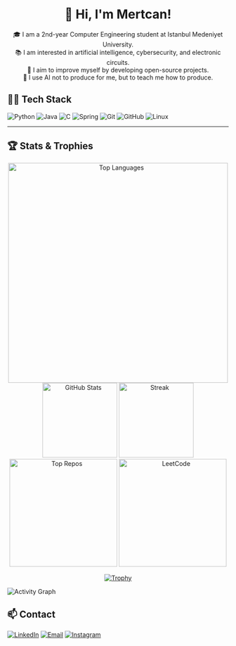 <h1 align="center"> 👋 Hi, I'm Mertcan! </h1>
<p align="center">🎓 I am a 2nd-year Computer Engineering student at Istanbul Medeniyet University.<br>
📚 I am interested in artificial intelligence, cybersecurity, and electronic circuits.<br>
🎯 I aim to improve myself by developing open-source projects.<br>
🤖 I use AI not to produce for me, but to teach me how to produce.</p>

## 👨‍💻 Tech Stack
![Python](https://img.shields.io/badge/Python-%230000CC?style=for-the-badge&logo=Python&logoColor=yellow)
![Java](https://img.shields.io/badge/%E2%98%95%20Java-%23ED8B00.svg?style=for-the-badge&logo=java&logoColor=white)
![C](https://img.shields.io/badge/C-%2300599C.svg?style=for-the-badge&logo=c&logoColor=white)
![Spring](https://img.shields.io/badge/spring-%236DB33F.svg?style=for-the-badge&logo=spring&logoColor=white)
![Git](https://img.shields.io/badge/Git-F05032?style=for-the-badge&logo=git&logoColor=white)
![GitHub](https://img.shields.io/badge/github-%232A2827.svg?style=for-the-badge&logo=github&logoColor=white)
![Linux](https://img.shields.io/badge/Linux-FCC624?style=for-the-badge&logo=linux&logoColor=black)

---

## 🏆 Stats & Trophies
<p align="center">
  <img src="https://github-readme-stats.vercel.app/api/top-langs/?username=mertcangndn&layout=compact&theme=dark" alt="Top Languages" height="500" />
  <br>
  <img src="https://github-readme-stats.vercel.app/api?username=mertcangndn&show_icons=true&theme=dark" alt="GitHub Stats" height="170" />
  <img src="https://nirzak-streak-stats.vercel.app/?user=mertcangndn&theme=dark&hide_border=false" alt="Streak" height="170" />
  <br>
  <img src="https://github-contributor-stats.vercel.app/api?username=mertcangndn&limit=5&theme=dark&combine_all_yearly_contributions=true" alt="Top Repos" height="245" />
  <img src="https://leetcard.jacoblin.cool/mertcangndn?theme=dark&font=Source%20Code%20Pro&ext=heatmap" alt="LeetCode" height="245" />
</p>
<p align="center">
  <a href="https://github.com/ryo-ma/github-profile-trophy">
    <img src="https://github-profile-trophy.vercel.app/?username=Mertcangndn&theme=radical&column=9&margin-w=15&margin-h=15" alt="Trophy">
  </a>
</p>

![Activity Graph](https://github-readme-activity-graph.vercel.app/graph?username=mertcangndn&theme=github-dark)

## 📫 Contact
[![LinkedIn](https://img.shields.io/badge/LinkedIn-0077B5?style=for-the-badge&logo=linkedin&logoColor=white)](https://www.linkedin.com/in/mertcan-gundogan/)
[![Email](https://img.shields.io/badge/Email-D14836?style=for-the-badge&logo=gmail&logoColor=white)](mailto:mertcangndn@gmail.com)
[![Instagram](https://img.shields.io/badge/Instagram-%23E4405F?style=for-the-badge&logo=instagram&link=https%3A%2F%2Fwww.instagram.com%2Fmertcangndn)](https://www.instagram.com/mertcangndn)



